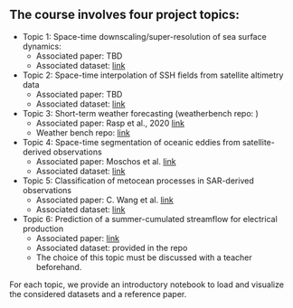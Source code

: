 ## The course involves four project topics:
- Topic 1: Space-time downscaling/super-resolution of sea surface dynamics:
  - Associated paper: TBD
  - Associated dataset: [link](https://github.com/CIA-Oceanix/DLOA2023/blob/main/projects/notebook_data_loading_and_visualization_NALT60GF.ipynb)
- Topic 2: Space-time interpolation of SSH fields from satellite altimetry data
  - Associated paper: TBD
  - Associated dataset: [link](https://github.com/CIA-Oceanix/DLOA2023/blob/main/projects/notebook_data_loading_and_visualization_NALT60GF.ipynb)
- Topic 3: Short-term weather forecasting (weatherbench repo: )
  - Associated paper: Rasp et al., 2020 [link](https://arxiv.org/abs/2002.00469)
  - Weather bench repo: [link](https://github.com/pangeo-data/WeatherBench)
- Topic 4: Space-time segmentation of oceanic eddies from satellite-derived observations
  - Associated paper: Moschos et al. [link](https://openaccess.thecvf.com/content/WACV2023/papers/Moschos_Computer_Vision_for_Ocean_Eddy_Detection_in_Infrared_Imagery_WACV_2023_paper.pdf)  
  - Associated dataset: [link](https://github.com/CIA-Oceanix/DLOA2023/blob/main/projects/Retreive_and_Visualize_GLO12.ipynb)
- Topic 5: Classification of metocean processes in SAR-derived observations  
  - Associated paper:  C. Wang et al. [link](https://tandeo.files.wordpress.com/2019/11/wang_2019.pdf)
  - Associated dataset: [link](https://www.dropbox.com/s/c1vkkkxo33efpke/SAR.zip?dl=0)
- Topic 6: Prediction of a summer-cumulated streamflow for electrical production
  - Associated paper: [link](https://doi.org/10.5194/hess-27-2283-2023)
  - Associated dataset: provided in the repo
  - The choice of this topic must be discussed with a teacher beforehand.

For each topic, we provide an introductory notebook to load and visualize the considered datasets and a reference paper.
